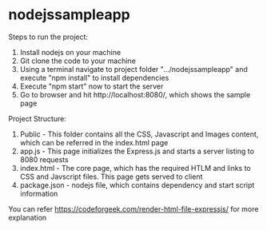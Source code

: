 # nodejssampleapp

Steps to run the project:
1. Install nodejs on your machine
2. Git clone the code to your machine
3. Using a terminal navigate to project folder ".../nodejssampleapp" and execute "npm install" to install dependencies
4. Execute "npm start" now to start the server
5. Go to browser and hit http://localhost:8080/, which shows the sample page


Project Structure: 
1. Public - This folder contains all the CSS, Javascript and Images content, which can be referred in the index.html page
2. app.js - This page initializes the Express.js and starts a server listing to 8080 requests
3. index.html - The core page, which has the required HTLM and links to CSS and Javscript files. This page gets served to client
4. package.json - nodejs file, which contains dependency and start script information

You can refer https://codeforgeek.com/render-html-file-expressjs/ for more explanation
